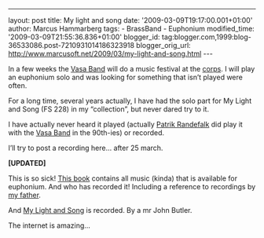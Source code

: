 ---
layout: post
title: My light and song date: '2009-03-09T19:17:00.001+01:00'
author: Marcus Hammarberg
tags: -
BrassBand - Euphonium modified_time: '2009-03-09T21:55:36.836+01:00'
blogger_id: tag:blogger.com,1999:blog-36533086.post-7210931014186323918
blogger_orig_url: http://www.marcusoft.net/2009/03/my-light-and-song.html ---

In a few weeks the
<a href="http://www.vasaband.se" target="_blank">Vasa Band</a> will do a
music festival at the <a href="http://www.fralsningsarmen.se/vasakaren"
target="_blank">corps</a>. I will play an euphonium solo and was looking
for something that isn’t played were often.

For a long time, several years actually, I have had the solo part for My
Light and Song (FS 228) in my “collection”, but never dared try to it.

I have actually never heard it played (actually <a
href="http://www.york-brass.com/englisch/artists/artist_randefalk_e.htm"
target="_blank">Patrik Randefalk</a> did play it with the
<a href="http://www.vasaband.se" target="_blank">Vasa Band</a> in the
90th-ies) or recorded.

I’ll try to post a recording here… after 25 march.

**\[UPDATED\]**

This is so sick! <a
href="http://books.google.com/books?id=y7UWPZNqmXYC&amp;printsec=frontcover&amp;dq=%22my+light+and+song%22&amp;source=gbs_summary_s&amp;cad=0"
target="_blank">This book</a> contains all music (kinda) that is
available for euphonium. And who has recorded it! Including a reference
to recordings by <a
href="http://books.google.com/books?id=y7UWPZNqmXYC&amp;pg=PA576&amp;vq=hammarberg&amp;dq=%22my+light+and+song%22&amp;source=gbs_search_s&amp;cad=0"
target="_blank">my father</a>.

And <a
href="http://books.google.com/books?id=y7UWPZNqmXYC&amp;pg=PA128&amp;vq=my+light+and+song&amp;dq=%22my+light+and+song%22&amp;source=gbs_search_s&amp;cad=0"
target="_blank">My Light and Song</a> is recorded. By a mr John Butler.

The internet is amazing…
